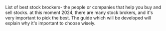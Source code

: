 List of best stock brockers- the people or companies that help you buy and sell stocks. at this moment 2024, there are many stock brokers, and it's very important to pick the best. The guide which will be developed will explain why it's important to choose wisely.
